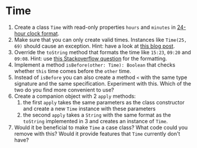 <!-- inspired by Scala for the Impatient -->
# Time
1. Create a class `Time` with read-only properties `hours` and `minutes` in [24-hour clock format](https://en.wikipedia.org/wiki/24-hour_clock).
2. Make sure that you can only create valid times. Instances like `Time(25, 69)` should cause an exception. Hint: have a look at [this blog post](http://daily-scala.blogspot.nl/2010/03/assert-require-assume.html).
3. Override the `toString` method that formats the time like `15:23`, `09:20` and `09:08`. Hint: use [this Stackoverflow question](http://stackoverflow.com/questions/8131291/how-to-convert-an-int-to-a-string-of-a-given-length-with-leading-zeros-to-align) for the formatting. 
4. Implement a method `isBefore(other: Time): Boolean` that checks whether `this` time comes before the `other` time.
5. Instead of `isBefore` you can also create a method `<` with the same type signature and the same specification. Experiment with this. Which of the two do you find more convenient to use?
6. Create a companion object with 2 `apply` methods:
    1. the first `apply` takes the same parameters as the class constructor and create a new `Time` instance with these parameters
    2. the second `apply` takes a `String` with the same format as the `toString` implemented in 3 and creates an instance of `Time`.
7. Would it be beneficial to make `Time` a case class? What code could you remove with this? Would it provide features that `Time` currently don't have?
